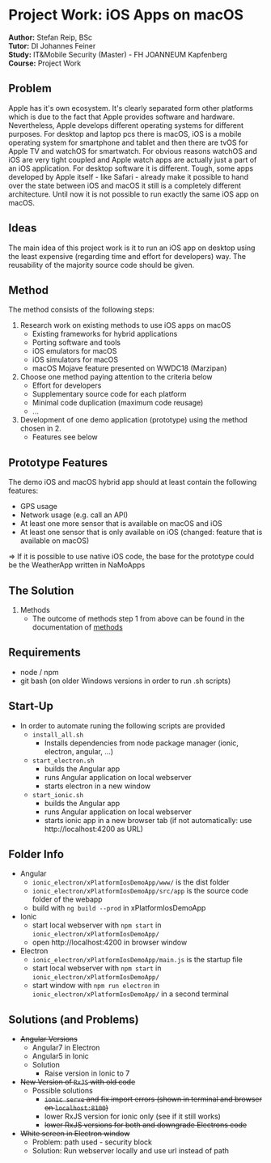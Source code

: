 # Project Work: iOS Apps on macOS
__Author:__ Stefan Reip, BSc  
__Tutor:__ DI Johannes Feiner  
__Study:__ IT&Mobile Security (Master) - FH JOANNEUM Kapfenberg  
__Course:__ Project Work

## Problem
Apple has it's own ecosystem. It's clearly separated form other platforms which is due to the fact that Apple provides software and hardware. Nevertheless, Apple develops different operating systems for different purposes. For desktop and laptop pcs there is macOS, iOS is a mobile operating system for smartphone and tablet and then there are tvOS for Apple TV and watchOS for smartwatch. For obvious reasons watchOS and iOS are very tight coupled and Apple watch apps are actually just a part of an iOS application. For desktop software it is different. Tough, some apps developed by Apple itself - like Safari - already make it possible to hand over the state between iOS and macOS it still is a completely different architecture. Until now it is not possible to run exactly the same iOS app on macOS.

## Ideas
The main idea of this project work is it to run an iOS app on desktop using the least expensive (regarding time and effort for developers) way. The reusability of the majority source code should be given.

## Method
The method consists of the following steps:  
1. Research work on existing methods to use iOS apps on macOS
	* Existing frameworks for hybrid applications
	* Porting software and tools
	* iOS emulators for macOS
	* iOS simulators for macOS
	* macOS Mojave feature presented on WWDC18 (Marzipan)
2. Choose one method paying attention to the criteria below
	* Effort for developers
	* Supplementary source code for each platform
	* Minimal code duplication (maximum code reusage)
	* ...
3. Development of one demo application (prototype) using the method chosen in 2.
	* Features see below

## Prototype Features
The demo iOS and macOS hybrid app should at least contain the following features:
* GPS usage
* Network usage (e.g. call an API)
* At least one more sensor that is available on macOS and iOS
* At least one sensor that is only available on iOS (changed: feature that is available on macOS)

=> If it is possible to use native iOS code, the base for the prototype could be the WeatherApp written in NaMoApps

## The Solution
1. Methods
	* The outcome of methods step 1 from above can be found in the documentation of [methods](methods/methods.md)

## Requirements
* node / npm
* git bash (on older Windows versions in order to run .sh scripts)

## Start-Up
* In order to automate runing the following scripts are provided
  * `install_all.sh`
    * Installs dependencies from node package manager (ionic, electron, angular, ...)
  * `start_electron.sh`
    * builds the Angular app
    * runs Angular application on local webserver
    * starts electron in a new window
  * `start_ionic.sh`
    * builds the Angular app
    * runs Angular application on local webserver
    * starts ionic app in a new browser tab (if not automatically: use http://localhost:4200 as URL)

## Folder Info
* Angular
	* `ionic_electron/xPlatformIosDemoApp/www/` is the dist folder
	* `ionic_electron/xPlatformIosDemoApp/src/app` is the source code folder of the webapp
	* build with `ng build --prod` in xPlatformIosDemoApp
* Ionic 
	* start local webserver with `npm start` in `ionic_electron/xPlatformIosDemoApp/`
	* open http://localhost:4200 in browser window 
* Electron 
	* `ionic_electron/xPlatformIosDemoApp/main.js` is the startup file
	* start local webserver with `npm start` in `ionic_electron/xPlatformIosDemoApp/`
	* start window with `npm run electron` in `ionic_electron/xPlatformIosDemoApp/` in a second terminal

## Solutions (and Problems)
* ~~Angular Versions~~
	* Angular7 in Electron
	* Angular5 in Ionic
	* Solution
		* Raise version in Ionic to 7
* ~~New Version of `RxJS` with old code~~
	* Possible solutions
		* ~~`ionic serve` and fix import errors (shown in terminal and browser on `localhost:8100`)~~
		* lower RxJS version for ionic only (see if it still works)
		* ~~lower RxJS versions for both and downgrade Electrons code~~
* ~~White screen in Electron window~~
	* Problem: path used - security block
	* Solution: Run webserver locally and use url instead of path